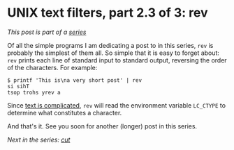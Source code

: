 # UNIX text filters, part 2.3 of 3: rev

*This post is part of a [series](../../series)*

Of all the simple programs I am dedicating a post to in this series,
`rev` is probably the simplest of them all.  So simple that it is
easy to forget about: `rev` prints each line of standard input to
standard output, reversing the order of the characters. For example:

```
$ printf 'This is\na very short post' | rev
si sihT
tsop trohs yrev a
```

Since [text is complicated](https://www.youtube.com/watch?v=gd5uJ7Nlvvo),
`rev` will read the environment variable `LC_CTYPE` to determine what
constitutes a character.

And that's it. See you soon for another (longer) post in this series.

*Next in the series: [cut](../2024-03-28-cut)*
